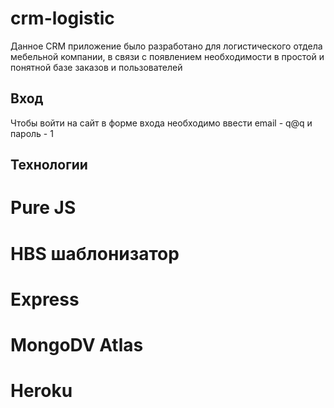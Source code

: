 # crm-logistic
Данное CRM приложение было разработано для логистического отдела мебельной компании, в связи с появлением необходимости в простой и понятной базе заказов и пользователей

## Вход

Чтобы войти на сайт в форме входа необходимо ввести email - q@q и пароль - 1

## Технологии
# Pure JS
# HBS шаблонизатор
# Express
# MongoDV Atlas
# Heroku
